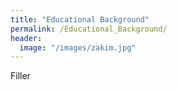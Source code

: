 ```yaml
---
title: "Educational Background"
permalink: /Educational_Background/
header:
  image: "/images/zakim.jpg"
---
```


Filler
